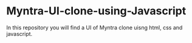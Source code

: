 # Myntra-UI-clone-using-Javascript
In this repository you will find a UI of Myntra clone uisng html, css and javascript.
